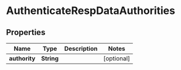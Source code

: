 # AuthenticateRespDataAuthorities

## Properties
Name | Type | Description | Notes
------------ | ------------- | ------------- | -------------
**authority** | **String** |  |  [optional]
